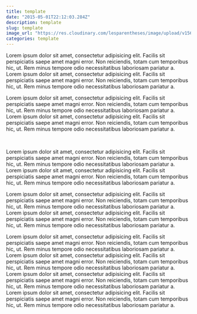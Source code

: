 ```yaml
---
title: template
date: "2015-05-01T22:12:03.284Z"
description: template
slug: template
image_url: "https://res.cloudinary.com/lesparentheses/image/upload/v1569002038/test/coworkamping_63.jpg"
categories: template
---
```


<div class="main-container">

  <section class="single-post--section">
    <p class="single-post--text">
      Lorem ipsum dolor sit amet, consectetur adipisicing elit. Facilis sit perspiciatis saepe amet magni error. Non reiciendis, totam cum temporibus hic, ut. Rem minus tempore odio necessitatibus laboriosam pariatur a. Lorem ipsum dolor sit amet, consectetur adipisicing elit. Facilis sit perspiciatis saepe amet magni error. Non reiciendis, totam cum temporibus hic, ut. Rem minus tempore odio necessitatibus laboriosam pariatur a.
    </p>
      <p class="single-post--text">
      Lorem ipsum dolor sit amet, consectetur adipisicing elit. Facilis sit perspiciatis saepe amet magni error. Non reiciendis, totam cum temporibus hic, ut. Rem minus tempore odio necessitatibus laboriosam pariatur a. Lorem ipsum dolor sit amet, consectetur adipisicing elit. Facilis sit perspiciatis saepe amet magni error. Non reiciendis, totam cum temporibus hic, ut. Rem minus tempore odio necessitatibus laboriosam pariatur a.
    </p>
  </section>

  <section class="single-post--image grid columns-2">
    <div class="grid-element one">
      <img src="https://res.cloudinary.com/lesparentheses/image/upload/v1569002038/test/coworkamping_63.jpg" alt="">
    </div>
    <div class="grid-element one">
      <img src="https://res.cloudinary.com/lesparentheses/image/upload/v1569002037/test/coworkamping_16.jpg" alt="">
    </div>
  </section>

  <section class="single-post--image grid columns-3">
    <div class="grid-element one">
      <img src="https://res.cloudinary.com/lesparentheses/image/upload/v1569002038/test/coworkamping_63.jpg" alt="">
    </div>
    <div class="grid-element one">
      <img src="https://res.cloudinary.com/lesparentheses/image/upload/v1569002037/test/coworkamping_16.jpg" alt="">
    </div>
    <div class="grid-element one">
      <img src="https://res.cloudinary.com/lesparentheses/image/upload/v1569002037/test/coworkamping_16.jpg" alt="">
    </div>
  </section>

  <section class="single-post--image grid columns-4">
    <div class="is-one-half">
      <img src="https://res.cloudinary.com/lesparentheses/image/upload/v1569002038/test/coworkamping_63.jpg" alt="">
    </div>
    <div class="is-one-half">
      <img src="https://res.cloudinary.com/lesparentheses/image/upload/v1569002037/test/coworkamping_16.jpg" alt="">
    </div>
    <div class="is-one-half">
      <img src="https://res.cloudinary.com/lesparentheses/image/upload/v1569002038/test/coworkamping_63.jpg" alt="">
    </div>
    <div class="is-one-half">
      <img src="https://res.cloudinary.com/lesparentheses/image/upload/v1569002037/test/coworkamping_16.jpg" alt="">
    </div>

  </section>

  <div class="single-post--image carrousel">
    <img src="https://res.cloudinary.com/lesparentheses/image/upload/v1569002038/test/coworkamping_63.jpg" alt="">
    <img src="https://res.cloudinary.com/lesparentheses/image/upload/v1569002037/test/coworkamping_16.jpg" alt="">
  </div>

  <div class="single-post--section">
    <p class="single-post--text">
      Lorem ipsum dolor sit amet, consectetur adipisicing elit. Facilis sit perspiciatis saepe amet magni error. Non reiciendis, totam cum temporibus hic, ut. Rem minus tempore odio necessitatibus laboriosam pariatur a. Lorem ipsum dolor sit amet, consectetur adipisicing elit. Facilis sit perspiciatis saepe amet magni error. Non reiciendis, totam cum temporibus hic, ut. Rem minus tempore odio necessitatibus laboriosam pariatur a.
    </p>
      <p class="single-post--text">
      Lorem ipsum dolor sit amet, consectetur adipisicing elit. Facilis sit perspiciatis saepe amet magni error. Non reiciendis, totam cum temporibus hic, ut. Rem minus tempore odio necessitatibus laboriosam pariatur a. Lorem ipsum dolor sit amet, consectetur adipisicing elit. Facilis sit perspiciatis saepe amet magni error. Non reiciendis, totam cum temporibus hic, ut. Rem minus tempore odio necessitatibus laboriosam pariatur a.
    </p>
  </div>

  <div class="single-post--section">
    <p class="single-post--text">
      Lorem ipsum dolor sit amet, consectetur adipisicing elit. Facilis sit perspiciatis saepe amet magni error. Non reiciendis, totam cum temporibus hic, ut. Rem minus tempore odio necessitatibus laboriosam pariatur a. Lorem ipsum dolor sit amet, consectetur adipisicing elit. Facilis sit perspiciatis saepe amet magni error. Non reiciendis, totam cum temporibus hic, ut. Rem minus tempore odio necessitatibus laboriosam pariatur a.
      Lorem ipsum dolor sit amet, consectetur adipisicing elit. Facilis sit perspiciatis saepe amet magni error. Non reiciendis, totam cum temporibus hic, ut. Rem minus tempore odio necessitatibus laboriosam pariatur a. Lorem ipsum dolor sit amet, consectetur adipisicing elit. Facilis sit perspiciatis saepe amet magni error. Non reiciendis, totam cum temporibus hic, ut. Rem minus tempore odio necessitatibus laboriosam pariatur a.
    </p>
  </div>

  <div class="single-post--image">
    <img src="https://res.cloudinary.com/lesparentheses/image/upload/v1569002038/test/coworkamping_63.jpg" alt="">
  </div>

</div>

<div class="fullwidth-container">

  <div class="single-post--image fullwidth">
    <img src="https://res.cloudinary.com/lesparentheses/image/upload/v1569002038/test/coworkamping_63.jpg" alt="">
  </div>

</div>
